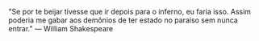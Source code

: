 "Se por te beijar tivesse que ir depois para o inferno, eu faria isso. Assim poderia me gabar aos demônios de ter estado no paraíso sem nunca entrar."
— William Shakespeare